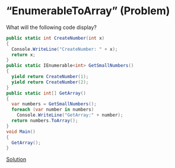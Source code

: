 # “EnumerableToArray” (Problem)

What will the following code display?

```cs
public static int CreateNumber(int x)
{
  Console.WriteLine("CreateNumber: " + x);
  return x;
}
public static IEnumerable<int> GetSmallNumbers()
{    
  yield return CreateNumber(1);
  yield return CreateNumber(2);
}
public static int[] GetArray()
{
  var numbers = GetSmallNumbers();
  foreach (var number in numbers)
    Console.WriteLine("GetArray:" + number);
  return numbers.ToArray();
}
void Main()
{
  GetArray();
}
```

[Solution](./EnumerableToArray-A.md)